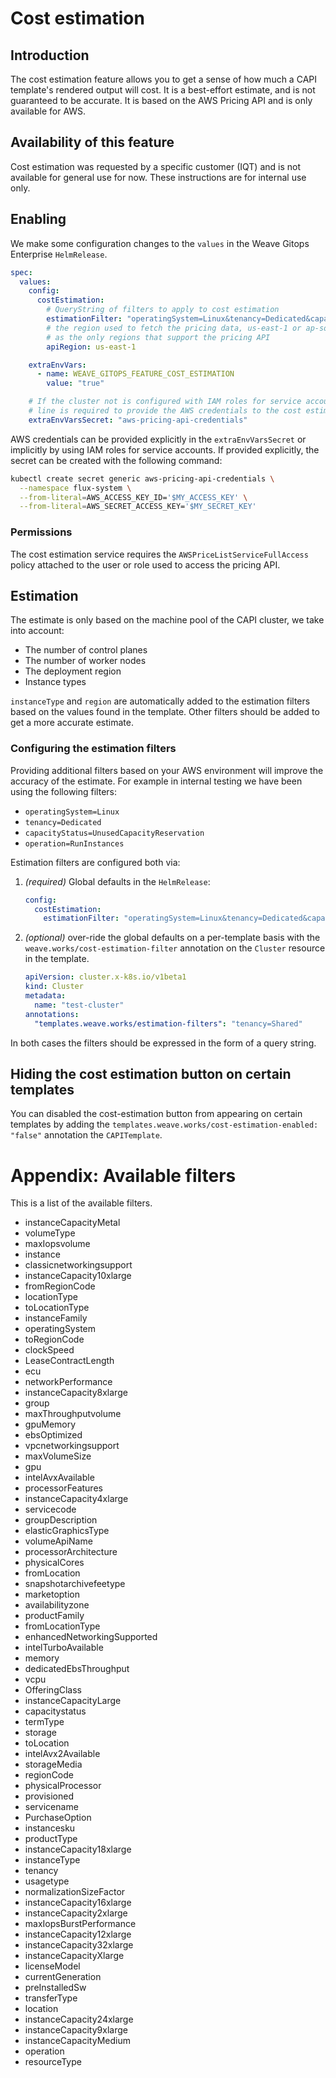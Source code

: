 # Cost estimation

## Introduction

The cost estimation feature allows you to get a sense of how much a CAPI template's rendered output will cost. It is a best-effort estimate, and is not guaranteed to be accurate. It is based on the AWS Pricing API and is only available for AWS.

## Availability of this feature

Cost estimation was requested by a specific customer (IQT) and is not available for general use for now. These instructions are for internal use only.

## Enabling

We make some configuration changes to the `values` in the Weave Gitops Enterprise `HelmRelease`.

```yaml
spec:
  values:
    config:
      costEstimation:
        # QueryString of filters to apply to cost estimation
        estimationFilter: "operatingSystem=Linux&tenancy=Dedicated&capacityStatus=UnusedCapacityReservation&operation=RunInstances"
        # the region used to fetch the pricing data, us-east-1 or ap-south-1 are publicly documented
        # as the only regions that support the pricing API
        apiRegion: us-east-1

    extraEnvVars:
      - name: WEAVE_GITOPS_FEATURE_COST_ESTIMATION
        value: "true"

    # If the cluster not is configured with IAM roles for service accounts, the following
    # line is required to provide the AWS credentials to the cost estimation service
    extraEnvVarsSecret: "aws-pricing-api-credentials"
```

AWS credentials can be provided explicitly in the `extraEnvVarsSecret` or implicitly by using IAM roles for service accounts. If provided explicitly, the secret can be created with the following command:

```bash
kubectl create secret generic aws-pricing-api-credentials \
  --namespace flux-system \
  --from-literal=AWS_ACCESS_KEY_ID='$MY_ACCESS_KEY' \
  --from-literal=AWS_SECRET_ACCESS_KEY='$MY_SECRET_KEY'
```

### Permissions

The cost estimation service requires the `AWSPriceListServiceFullAccess` policy attached to the user or role used to access the pricing API.

## Estimation

The estimate is only based on the machine pool of the CAPI cluster, we take into account:

- The number of control planes
- The number of worker nodes
- The deployment region
- Instance types

`instanceType` and `region` are automatically added to the estimation filters based on the values found in the template. Other filters should be added to get a more accurate estimate.

### Configuring the estimation filters

Providing additional filters based on your AWS environment will improve the accuracy of the estimate. For example in internal testing we have been using the following filters:

- `operatingSystem=Linux`
- `tenancy=Dedicated`
- `capacityStatus=UnusedCapacityReservation`
- `operation=RunInstances`

Estimation filters are configured both via:

1. _(required)_ Global defaults in the `HelmRelease`:
   ```yaml
   config:
     costEstimation:
       estimationFilter: "operatingSystem=Linux&tenancy=Dedicated&capacityStatus=UnusedCapacityReservation&operation=RunInstances"
   ```
2. _(optional)_ over-ride the global defaults on a per-template basis with the `weave.works/cost-estimation-filter` annotation on the `Cluster` resource in the template.
   ```yaml
   apiVersion: cluster.x-k8s.io/v1beta1
   kind: Cluster
   metadata:
     name: "test-cluster"
   annotations:
     "templates.weave.works/estimation-filters": "tenancy=Shared"
   ```

In both cases the filters should be expressed in the form of a query string.

## Hiding the cost estimation button on certain templates

You can disabled the cost-estimation button from appearing on certain templates by adding the `templates.weave.works/cost-estimation-enabled: "false"` annotation the `CAPITemplate`.

# Appendix: Available filters

This is a list of the available filters.

- instanceCapacityMetal
- volumeType
- maxIopsvolume
- instance
- classicnetworkingsupport
- instanceCapacity10xlarge
- fromRegionCode
- locationType
- toLocationType
- instanceFamily
- operatingSystem
- toRegionCode
- clockSpeed
- LeaseContractLength
- ecu
- networkPerformance
- instanceCapacity8xlarge
- group
- maxThroughputvolume
- gpuMemory
- ebsOptimized
- vpcnetworkingsupport
- maxVolumeSize
- gpu
- intelAvxAvailable
- processorFeatures
- instanceCapacity4xlarge
- servicecode
- groupDescription
- elasticGraphicsType
- volumeApiName
- processorArchitecture
- physicalCores
- fromLocation
- snapshotarchivefeetype
- marketoption
- availabilityzone
- productFamily
- fromLocationType
- enhancedNetworkingSupported
- intelTurboAvailable
- memory
- dedicatedEbsThroughput
- vcpu
- OfferingClass
- instanceCapacityLarge
- capacitystatus
- termType
- storage
- toLocation
- intelAvx2Available
- storageMedia
- regionCode
- physicalProcessor
- provisioned
- servicename
- PurchaseOption
- instancesku
- productType
- instanceCapacity18xlarge
- instanceType
- tenancy
- usagetype
- normalizationSizeFactor
- instanceCapacity16xlarge
- instanceCapacity2xlarge
- maxIopsBurstPerformance
- instanceCapacity12xlarge
- instanceCapacity32xlarge
- instanceCapacityXlarge
- licenseModel
- currentGeneration
- preInstalledSw
- transferType
- location
- instanceCapacity24xlarge
- instanceCapacity9xlarge
- instanceCapacityMedium
- operation
- resourceType
